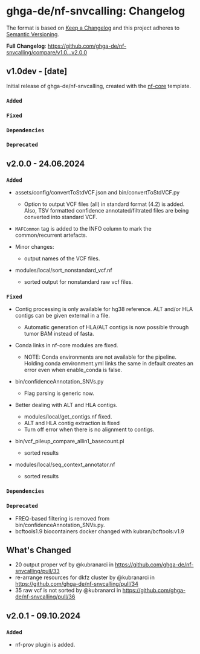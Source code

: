 # ghga-de/nf-snvcalling: Changelog

The format is based on [Keep a Changelog](https://keepachangelog.com/en/1.0.0/)
and this project adheres to [Semantic Versioning](https://semver.org/spec/v2.0.0.html).

**Full Changelog**: https://github.com/ghga-de/nf-snvcalling/compare/v1.0...v2.0.0
## v1.0dev - [date]

Initial release of ghga-de/nf-snvcalling, created with the [nf-core](https://nf-co.re/) template.

### `Added`

### `Fixed`

### `Dependencies`

### `Deprecated`

## v2.0.0 - 24.06.2024

### `Added`

- assets/config/convertToStdVCF.json and bin/convertToStdVCF.py 
    - Option to output VCF files (all) in standard format (4.2) is added. Also, TSV formatted confidence annotated/filtrated files are being converted into standard VCF.

- `MAFCommon` tag is added to the INFO column to mark the common/recurrent artefacts.

- Minor changes: 
    - output names of the VCF files.

- modules/local/sort_nonstandard_vcf.nf
    - sorted output for nonstandard raw vcf files. 
    
### `Fixed`

- Contig processing is only available for hg38 reference. ALT and/or HLA contigs can be given external in a file. 
    - Automatic generation of HLA/ALT contigs is now possible through tumor BAM instead of fasta.

- Conda links in nf-core modules are fixed. 
    - NOTE: Conda environments are not available for the pipeline. Holding conda environment.yml links the same in default creates an error even when enable_conda is false.  

- bin/confidenceAnnotation_SNVs.py
    - Flag parsing is generic now. 

- Better dealing with ALT and HLA contigs. 
   - modules/local/get_contigs.nf fixed.
   - ALT and HLA contig extraction is fixed 
   - Turn off error when there is no alignment to contigs.

- bin/vcf_pileup_compare_allin1_basecount.pl 
   - sorted results

- modules/local/seq_context_annotator.nf
   - sorted results
   
### `Dependencies`

### `Deprecated`

- FREQ-based filtering is removed from bin/confidenceAnnotation_SNVs.py.
- bcftools1.9 biocontainers docker changed with kubran/bcftools:v1.9

## What's Changed
* 20 output proper vcf by @kubranarci in https://github.com/ghga-de/nf-snvcalling/pull/33
* re-arrange resources for dkfz cluster by @kubranarci in https://github.com/ghga-de/nf-snvcalling/pull/34
* 35 raw vcf is not sorted by @kubranarci in https://github.com/ghga-de/nf-snvcalling/pull/36


## v2.0.1 - 09.10.2024

### `Added`
 - nf-prov plugin is added.
